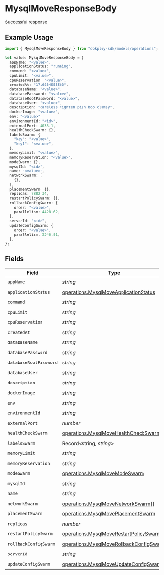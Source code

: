 # MysqlMoveResponseBody

Successful response

## Example Usage

```typescript
import { MysqlMoveResponseBody } from "dokploy-sdk/models/operations";

let value: MysqlMoveResponseBody = {
  appName: "<value>",
  applicationStatus: "running",
  command: "<value>",
  cpuLimit: "<value>",
  cpuReservation: "<value>",
  createdAt: "1716834555583",
  databaseName: "<value>",
  databasePassword: "<value>",
  databaseRootPassword: "<value>",
  databaseUser: "<value>",
  description: "careless tighten pish boo clumsy",
  dockerImage: "<value>",
  env: "<value>",
  environmentId: "<id>",
  externalPort: 4033.1,
  healthCheckSwarm: {},
  labelsSwarm: {
    "key": "<value>",
    "key1": "<value>",
  },
  memoryLimit: "<value>",
  memoryReservation: "<value>",
  modeSwarm: {},
  mysqlId: "<id>",
  name: "<value>",
  networkSwarm: [
    {},
  ],
  placementSwarm: {},
  replicas: 7882.34,
  restartPolicySwarm: {},
  rollbackConfigSwarm: {
    order: "<value>",
    parallelism: 4428.62,
  },
  serverId: "<id>",
  updateConfigSwarm: {
    order: "<value>",
    parallelism: 5348.91,
  },
};
```

## Fields

| Field                                                                                              | Type                                                                                               | Required                                                                                           | Description                                                                                        |
| -------------------------------------------------------------------------------------------------- | -------------------------------------------------------------------------------------------------- | -------------------------------------------------------------------------------------------------- | -------------------------------------------------------------------------------------------------- |
| `appName`                                                                                          | *string*                                                                                           | :heavy_check_mark:                                                                                 | N/A                                                                                                |
| `applicationStatus`                                                                                | [operations.MysqlMoveApplicationStatus](../../models/operations/mysqlmoveapplicationstatus.md)     | :heavy_check_mark:                                                                                 | N/A                                                                                                |
| `command`                                                                                          | *string*                                                                                           | :heavy_check_mark:                                                                                 | N/A                                                                                                |
| `cpuLimit`                                                                                         | *string*                                                                                           | :heavy_check_mark:                                                                                 | N/A                                                                                                |
| `cpuReservation`                                                                                   | *string*                                                                                           | :heavy_check_mark:                                                                                 | N/A                                                                                                |
| `createdAt`                                                                                        | *string*                                                                                           | :heavy_check_mark:                                                                                 | N/A                                                                                                |
| `databaseName`                                                                                     | *string*                                                                                           | :heavy_check_mark:                                                                                 | N/A                                                                                                |
| `databasePassword`                                                                                 | *string*                                                                                           | :heavy_check_mark:                                                                                 | N/A                                                                                                |
| `databaseRootPassword`                                                                             | *string*                                                                                           | :heavy_check_mark:                                                                                 | N/A                                                                                                |
| `databaseUser`                                                                                     | *string*                                                                                           | :heavy_check_mark:                                                                                 | N/A                                                                                                |
| `description`                                                                                      | *string*                                                                                           | :heavy_check_mark:                                                                                 | N/A                                                                                                |
| `dockerImage`                                                                                      | *string*                                                                                           | :heavy_check_mark:                                                                                 | N/A                                                                                                |
| `env`                                                                                              | *string*                                                                                           | :heavy_check_mark:                                                                                 | N/A                                                                                                |
| `environmentId`                                                                                    | *string*                                                                                           | :heavy_check_mark:                                                                                 | N/A                                                                                                |
| `externalPort`                                                                                     | *number*                                                                                           | :heavy_check_mark:                                                                                 | N/A                                                                                                |
| `healthCheckSwarm`                                                                                 | [operations.MysqlMoveHealthCheckSwarm](../../models/operations/mysqlmovehealthcheckswarm.md)       | :heavy_check_mark:                                                                                 | N/A                                                                                                |
| `labelsSwarm`                                                                                      | Record<string, *string*>                                                                           | :heavy_check_mark:                                                                                 | N/A                                                                                                |
| `memoryLimit`                                                                                      | *string*                                                                                           | :heavy_check_mark:                                                                                 | N/A                                                                                                |
| `memoryReservation`                                                                                | *string*                                                                                           | :heavy_check_mark:                                                                                 | N/A                                                                                                |
| `modeSwarm`                                                                                        | [operations.MysqlMoveModeSwarm](../../models/operations/mysqlmovemodeswarm.md)                     | :heavy_check_mark:                                                                                 | N/A                                                                                                |
| `mysqlId`                                                                                          | *string*                                                                                           | :heavy_check_mark:                                                                                 | N/A                                                                                                |
| `name`                                                                                             | *string*                                                                                           | :heavy_check_mark:                                                                                 | N/A                                                                                                |
| `networkSwarm`                                                                                     | [operations.MysqlMoveNetworkSwarm](../../models/operations/mysqlmovenetworkswarm.md)[]             | :heavy_check_mark:                                                                                 | N/A                                                                                                |
| `placementSwarm`                                                                                   | [operations.MysqlMovePlacementSwarm](../../models/operations/mysqlmoveplacementswarm.md)           | :heavy_check_mark:                                                                                 | N/A                                                                                                |
| `replicas`                                                                                         | *number*                                                                                           | :heavy_check_mark:                                                                                 | N/A                                                                                                |
| `restartPolicySwarm`                                                                               | [operations.MysqlMoveRestartPolicySwarm](../../models/operations/mysqlmoverestartpolicyswarm.md)   | :heavy_check_mark:                                                                                 | N/A                                                                                                |
| `rollbackConfigSwarm`                                                                              | [operations.MysqlMoveRollbackConfigSwarm](../../models/operations/mysqlmoverollbackconfigswarm.md) | :heavy_check_mark:                                                                                 | N/A                                                                                                |
| `serverId`                                                                                         | *string*                                                                                           | :heavy_check_mark:                                                                                 | N/A                                                                                                |
| `updateConfigSwarm`                                                                                | [operations.MysqlMoveUpdateConfigSwarm](../../models/operations/mysqlmoveupdateconfigswarm.md)     | :heavy_check_mark:                                                                                 | N/A                                                                                                |